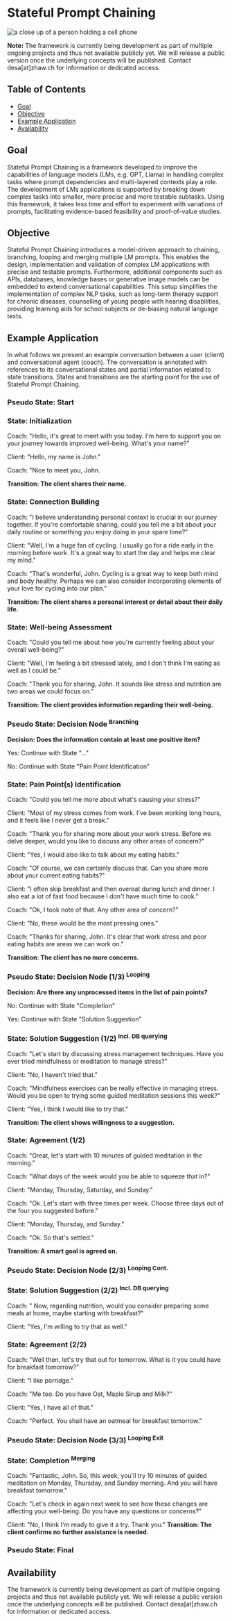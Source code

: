 # Stateful Prompt Chaining

<picture>
 <img alt="a close up of a person holding a cell phone" src="readme/pradamas-gifarry-889Qh5HJj4I-unsplash.jpg">
</picture>

**Note:** The framework is currently being development as part of multiple ongoing projects and thus not available publicly yet. We will release a public version once the underlying concepts will be published. Contact desa[at]zhaw.ch for information or dedicated access. 

## Table of Contents
- [Goal](#goal)
- [Objective](#objective)
- [Example Application](#example-application)
- [Availability](#availability)


## Goal

Stateful Prompt Chaining is a framework developed to improve the capabilities of language models (LMs, e.g. GPT, Llama) in handling complex tasks where prompt dependencies and multi-layered contexts play a role. The development of LMs applications is supported by breaking down complex tasks into smaller, more precise and more testable subtasks. Using this framework, it takes less time and effort to experiment with variations of prompts, facilitating evidence-based feasibility and proof-of-value studies.

## Objective

Stateful Prompt Chaining introduces a model-driven approach to chaining, branching, looping and merging multiple LM prompts. This enables the design, implementation and validation of complex LM applications with precise and testable prompts. Furthermore, additional components such as APIs, databases, knowledge bases or generative image models can be embedded to extend conversational capabilities. This setup simplifies the implementation of complex NLP tasks, such as long-term therapy support for chronic diseases, counselling of young people with hearing disabilities, providing learning aids for school subjects or de-biasing natural language texts.

## Example Application

In what follows we present an example conversation between a user (client) and conversational agent (coach). The conversation is annotated with references to its conversational states and partial information related to state transitions. States and transitions are the starting point for the use of Stateful Prompt Chaining.

### Pseudo State: Start

### State: Initialization
Coach: "Hello, it's great to meet with you today. I'm here to support you on your journey towards improved well-being. What's your name?"

Client: "Hello, my name is John."

Coach: "Nice to meet you, John.

**Transition: The client shares their name.**

### State: Connection Building
Coach: "I believe understanding personal context is crucial in our journey together. If you're comfortable sharing, could you tell me a bit about your daily routine or something you enjoy doing in your spare time?"

Client: "Well, I'm a huge fan of cycling. I usually go for a ride early in the morning before work. It's a great way to start the day and helps me clear my mind."

Coach: "That's wonderful, John. Cycling is a great way to keep both mind and body healthy. Perhaps we can also consider incorporating elements of your love for cycling into our plan."

**Transition: The client shares a personal interest or detail about their daily life.**

### State: Well-being Assessment
Coach: "Could you tell me about how you're currently feeling about your overall well-being?"

Client: "Well, I'm feeling a bit stressed lately, and I don't think I'm eating as well as I could be."

Coach: "Thank you for sharing, John. It sounds like stress and nutrition are two areas we could focus on."

**Transition: The client provides information regarding their well-being.**

### Pseudo State: Decision Node <sup>Branching</sup>
**Decision: Does the information contain at least one positive item?**

Yes: Continue with State "…"

No: Continue with State "Pain Point Identification"

### State: Pain Point(s) Identification
Coach: "Could you tell me more about what's causing your stress?"

Client: "Most of my stress comes from work. I've been working long hours, and it feels like I never get a break."

Coach: "Thank you for sharing more about your work stress. Before we delve deeper, would you like to discuss any other areas of concern?"

Client: "Yes, I would also like to talk about my eating habits."

Coach: "Of course, we can certainly discuss that. Can you share more about your current eating habits?"

Client: "I often skip breakfast and then overeat during lunch and dinner. I also eat a lot of fast food because I don't have much time to cook."

Coach: "Ok, I took note of that. Any other area of concern?"

Client: "No, these would be the most pressing ones."

Coach: "Thanks for sharing, John. It's clear that work stress and poor eating habits are areas we can work on."

**Transition: The client has no more concerns.**

### Pseudo State: Decision Node (1/3) <sup>Looping</sup>
**Decision: Are there any unprocessed items in the list of pain points?**

No: Continue with State "Completion"

Yes: Continue with State "Solution Suggestion"

### State: Solution Suggestion (1/2) <sup>Incl. DB querying</sup>
Coach: "Let's start by discussing stress management techniques. Have you ever tried mindfulness or meditation to manage stress?"

Client: "No, I haven't tried that."

Coach: "Mindfulness exercises can be really effective in managing stress. Would you be open to trying some guided meditation sessions this week?"

Client: "Yes, I think I would like to try that."

**Transition: The client shows willingness to a suggestion.**

### State: Agreement (1/2)
Coach: "Great, let's start with 10 minutes of guided meditation in the morning."

Coach: "What days of the week would you be able to squeeze that in?"

Client: "Monday, Thursday, Saturday, and Sunday."

Coach: "Ok. Let's start with three times per week. Choose three days out of the four you suggested before."

Client: "Monday, Thursday, and Sunday."

Coach: "Ok. So that's settled."

**Transition: A smart goal is agreed on.**

### Pseudo State: Decision Node (2/3) <sup>Looping Cont.</sup>

### State: Solution Suggestion (2/2) <sup>Incl. DB querying</sup>
Coach: " Now, regarding nutrition, would you consider preparing some meals at home, maybe starting with breakfast?"

Client: "Yes, I'm willing to try that as well."

### State: Agreement (2/2)
Coach: "Well then, let's try that out for tomorrow. What is it you could have for breakfast tomorrow?"

Client: "I like porridge."

Coach: "Me too. Do you have Oat, Maple Sirup and Milk?"

Client: "Yes, I have all of that."

Coach: "Perfect. You shall have an oatmeal for breakfast tomorrow."

### Pseudo State: Decision Node (3/3) <sup>Looping Exit</sup>

### State: Completion <sup>Merging</sup>
Coach: "Fantastic, John. So, this week, you'll try 10 minutes of guided meditation on Monday, Thursday, and Sunday morning. And you will have breakfast tomorrow."

Coach: "Let's check in again next week to see how these changes are affecting your well-being. Do you have any questions or concerns?"

Client: "No, I think I'm ready to give it a try. Thank you."
**Transition: The client confirms no further assistance is needed.**

### Pseudo State: Final

## Availability

The framework is currently being development as part of multiple ongoing projects and thus not available publicly yet. We will release a public version once the underlying concepts will be published. Contact desa[at]zhaw.ch for information or dedicated access.
